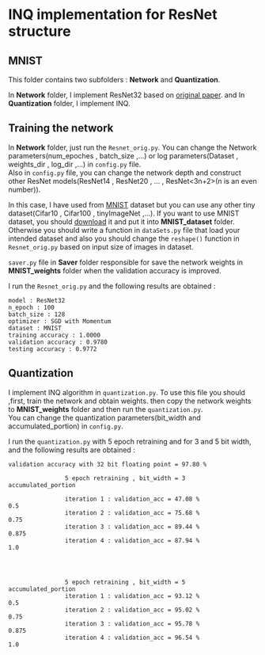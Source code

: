 INQ implementation for ResNet structure
===

MNIST
---
This folder contains two subfolders : **Network** and **Quantization**.

In **Network** folder, I implement ResNet32 based on [original paper](https://arxiv.org/abs/1512.03385).
and In **Quantization** folder, I implement INQ.

Training the network
---
In **Network** folder, just run the `Resnet_orig.py`.
You can change the Network parameters(num_epoches , batch_size ,...) or log parameters(Dataset , weights_dir , log_dir ,...) in `config.py` file.  
Also in `config.py` file, you can change the network depth and construct other ResNet models(ResNet14 , ResNet20 , ... , ResNet<3n+2>(n is an even number)).   

In this case, I have used from [MNIST](http://yann.lecun.com/exdb/mnist/) dataset but you can use any other tiny dataset(Cifar10 , Cifar100 , tinyImageNet ,...). If you want to use MNIST dataset, you should [download](http://yann.lecun.com/exdb/mnist/) it 
and put it into **MNIST_dataset** folder. Otherwise you should write a function in `dataSets.py` file that load your intended dataset and also you should
change the `reshape()` function in `Resnet_orig.py` based on input size of images in dataset.   

`saver.py` file in **Saver** folder responsible for save the network weights in **MNIST_weights** folder when the validation accuracy is improved.   

I run the `Resnet_orig.py` and the following results are obtained :   
```
model : ResNet32
n_epoch : 100
batch_size : 128
optimizer : SGD with Momentum
dataset : MNIST
training accuracy : 1.0000
validation accuracy : 0.9780
testing accuracy : 0.9772
```   

Quantization
---
I implement INQ algorithm in `quantization.py`. To use this file you should ,first, train the network and obtain weights. then copy the network weights 
to **MNIST_weights** folder and then run the `quantization.py`.   
You can change the quantization parameters(bit_width and accumulated_portion) in `config.py`.   

I run the `quantization.py` with 5 epoch retraining and for 3 and 5 bit width, and the following results are obtained :    
```
validation accuracy with 32 bit floating point = 97.80 %

                5 epoch retraining , bit_width = 3             accumulated_portion
        
                iteration 1 : validation_acc = 47.08 %                  0.5
                iteration 2 : validation_acc = 75.68 %                  0.75
                iteration 3 : validation_acc = 89.44 %                  0.875
                iteration 4 : validation_acc = 87.94 %                  1.0
                
                
                
                
                5 epoch retraining , bit_width = 5              accumulated_portion
                iteration 1 : validation_acc = 93.12 %                  0.5
                iteration 2 : validation_acc = 95.02 %                  0.75
                iteration 3 : validation_acc = 95.78 %                  0.875
                iteration 4 : validation_acc = 96.54 %                  1.0
            
```
